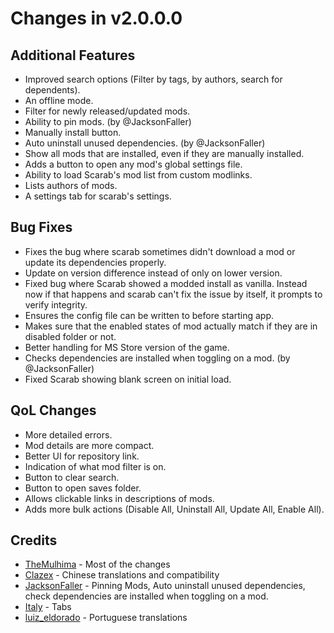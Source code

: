 # Changes in v2.0.0.0

## Additional Features
- Improved search options (Filter by tags, by authors, search for dependents).
- An offline mode.
- Filter for newly released/updated mods.
- Ability to pin mods. (by @JacksonFaller)
- Manually install button.
- Auto uninstall unused dependencies. (by @JacksonFaller)
- Show all mods that are installed, even if they are manually installed.
- Adds a button to open any mod's global settings file.
- Ability to load Scarab's mod list from custom modlinks.
- Lists authors of mods.
- A settings tab for scarab's settings.

## Bug Fixes
- Fixes the bug where scarab sometimes didn't download a mod or update its dependencies properly.
- Update on version difference instead of only on lower version.
- Fixed bug where Scarab showed a modded install as vanilla. Instead now if that happens and scarab can't fix the issue by itself, it prompts to verify integrity.
- Ensures the config file can be written to before starting app.
- Makes sure that the enabled states of mod actually match if they are in disabled folder or not.
- Better handling for MS Store version of the game.
- Checks dependencies are installed when toggling on a mod. (by @JacksonFaller)
- Fixed Scarab showing blank screen on initial load.

## QoL Changes
- More detailed errors.
- Mod details are more compact.
- Better UI for repository link.
- Indication of what mod filter is on.
- Button to clear search.
- Button to open saves folder.
- Allows clickable links in descriptions of mods.
- Adds more bulk actions (Disable All, Uninstall All, Update All, Enable All).

## Credits
- [TheMulhima](https://github.com/TheMulhima) - Most of the changes
- [Clazex](https://github.com/Clazex) - Chinese translations and compatibility
- [JacksonFaller](https://github.com/JacksonFaller) - Pinning Mods, Auto uninstall unused dependencies,   check dependencies are installed when toggling on a mod.
- [Italy](https://github.com/jngo102) - Tabs
- [luiz_eldorado](https://github.com/luizeldorado) - Portuguese translations
